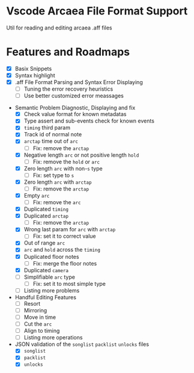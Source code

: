 # Vscode Arcaea File Format Support

Util for reading and editing arcaea .aff files

# Features and Roadmaps

- [x] Basix Snippets
- [x] Syntax highlight
- [x] .aff File Format Parsing and Syntax Error Displaying
	- [ ] Tuning the error recovery heuristics
	- [ ] Use better customized error meassages
- Semantic Problem Diagnostic, Displaying and fix
	- [x] Check value format for known metadatas
	- [x] Type assert and sub-events check for known events
	- [x] `timing` third param
	- [x] Track id of normal note
	- [x] `arctap` time out of `arc`
		- [ ] Fix: remove the `arctap`
	- [x] Negative length `arc` or not positive length `hold`
		- [ ] Fix: remove the `hold` or `arc`
	- [x] Zero length `arc` with non-`s` type
		- [ ] Fix: set type to `s`
	- [x] Zero length `arc` with `arctap`
		- [ ] Fix: remove the `arctap`
	- [x] Empty `arc`
		- [ ] Fix: remove the `arc`
	- [x] Duplicated `timing`
	- [x] Duplicated `arctap`
		- [ ] Fix: remove the `arctap`
	- [x] Wrong last param for `arc` with `arctap`
		- [ ] Fix: set it to correct value
	- [x] Out of range `arc`
	- [x] `arc` and `hold` across the `timing`
	- [x] Duplicated floor notes
		- [ ] Fix: merge the floor notes
	- [x] Duplicated `camera`
	- [ ] Simplifiable `arc` type
		- [ ] Fix: set it to most simple type
	- [ ] Listing more problems
- Handful Editing Features
	- [ ] Resort
	- [ ] Mirroring
	- [ ] Move in time
	- [ ] Cut the `arc`
	- [ ] Align to timing
	- [ ] Listing more operations
- JSON validation of the `songlist` `packlist` `unlocks` files
	- [x] `songlist`
	- [x] `packlist`
	- [x] `unlocks`